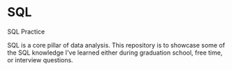 # SQL
SQL Practice 


SQL is a core pillar of data analysis. This repository is to showcase some of the SQL knowledge I've learned either during graduation school, free time, or interview questions. 
